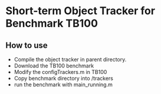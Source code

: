 Short-term Object Tracker for Benchmark TB100
====

## How to use
* Compile the object tracker in parent directory.
* Download the TB100 benchmark
* Modify the configTrackers.m in TB100
* Copy benchmark directory into <TB100-root>/trackers
* run the benchmark with main_running.m

